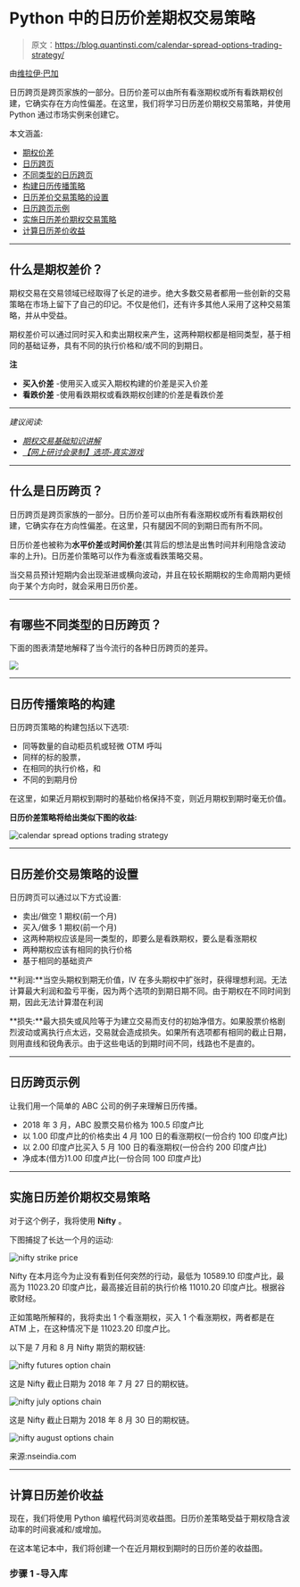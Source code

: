 # Python 中的日历价差期权交易策略

> 原文：<https://blog.quantinsti.com/calendar-spread-options-trading-strategy/>

由[维拉伊·巴加](https://www.linkedin.com/in/virajbhagat/)

日历跨页是跨页家族的一部分。日历价差可以由所有看涨期权或所有看跌期权创建，它确实存在方向性偏差。在这里，我们将学习日历差价期权交易策略，并使用 Python 通过市场实例来创建它。

本文涵盖:

*   [期权价差](#what-are-option-spreads)
*   [日历跨页](#what-is-a-calendar-spread)
*   [不同类型的日历跨页](#what-are-the-different-types-of-calendar-spreads)
*   [构建日历传播策略](#construction-of-a-calendar-spread-strategy)
*   [日历差价交易策略的设置](#set-up-of-a-calendar-spread-trading-strategy)
*   [日历跨页示例](#example-of-a-calendar-spread)
*   [实施日历差价期权交易策略](#implementing-the-calendar-spread-options-trading-strategy)
*   [计算日历差价收益](#calculating-the-calendar-spread-payoff)

* * *

## 什么是期权差价？

期权交易在交易领域已经取得了长足的进步。绝大多数交易者都用一些创新的交易策略在市场上留下了自己的印记。不仅是他们，还有许多其他人采用了这种交易策略，并从中受益。

期权差价可以通过同时买入和卖出期权来产生，这两种期权都是相同类型，基于相同的基础证券，具有不同的执行价格和/或不同的到期日。

**注**

*   **买入价差** -使用买入或买入期权构建的价差是买入价差
*   **看跌价差** -使用看跌期权或看跌期权创建的价差是看跌价差

* * *

*建议阅读:*

*   *[期权交易基础知识讲解](/basics-options-trading/)*
*   *[【网上研讨会录制】选项-真实游戏](/webinar-options-the-real-game-30-september-2020/)*

* * *

## 什么是日历跨页？

日历跨页是跨页家族的一部分。日历价差可以由所有看涨期权或所有看跌期权创建，它确实存在方向性偏差。在这里，只有腿因不同的到期日而有所不同。

日历价差也被称为**水平价差**或**时间价差**(其背后的想法是出售时间并利用隐含波动率的上升)。日历差价策略可以作为看涨或看跌策略交易。

当交易员预计短期内会出现渐进或横向波动，并且在较长期期权的生命周期内更倾向于某个方向时，就会采用日历价差。

* * *

## 有哪些不同类型的日历跨页？

下面的图表清楚地解释了当今流行的各种日历跨页的差异。

![](img/1a7f6fb65ac279939218a4adad5288bf.png)

* * *

## 日历传播策略的构建

日历跨页策略的构建包括以下选项:

*   同等数量的自动柜员机或轻微 OTM 呼叫
*   同样的标的股票，
*   在相同的执行价格，和
*   不同的到期月份

在这里，如果近月期权到期时的基础价格保持不变，则近月期权到期时毫无价值。

**日历价差策略将给出类似下图的收益:**

![calendar spread options trading strategy](img/58fc4d4ef38b25e909d40687a50f53d2.png)

* * *

## 日历差价交易策略的设置

日历跨页可以通过以下方式设置:

*   卖出/做空 1 期权(前一个月)
*   买入/做多 1 期权(前一个月)
*   这两种期权应该是同一类型的，即要么是看跌期权，要么是看涨期权
*   两种期权应该有相同的执行价格
*   基于相同的基础资产

**利润:**当空头期权到期无价值，IV 在多头期权中扩张时，获得理想利润。无法计算最大利润和盈亏平衡，因为两个选项的到期日期不同。由于期权在不同时间到期，因此无法计算潜在利润

**损失:**最大损失或风险等于为建立交易而支付的初始净借方。如果股票价格剧烈波动或离执行点太远，交易就会造成损失。如果所有选项都有相同的截止日期，则用直线和锐角表示。由于这些电话的到期时间不同，线路也不是直的。

* * *

## 日历跨页示例

让我们用一个简单的 ABC 公司的例子来理解日历传播。

*   2018 年 3 月，ABC 股票交易价格为 100.5 印度卢比
*   以 1.00 印度卢比的价格卖出 4 月 100 日的看涨期权(一份合约 100 印度卢比)
*   以 2.00 印度卢比买入 5 月 100 日的看涨期权(一份合约 200 印度卢比)
*   净成本(借方)1.00 印度卢比(一份合同 100 印度卢比)

* * *

## 实施日历差价期权交易策略

对于这个例子，我将使用 **Nifty** 。

下图捕捉了长达一个月的运动:

![nifty strike price](img/b863e7dd5c543e2f5b063fa4a51403bb.png)

Nifty 在本月迄今为止没有看到任何突然的行动，最低为 10589.10 印度卢比，最高为 11023.20 印度卢比，最高接近目前的执行价格 11010.20 印度卢比。根据谷歌财经。

正如策略所解释的，我将卖出 1 个看涨期权，买入 1 个看涨期权，两者都是在 ATM 上，在这种情况下是 11023.20 印度卢比。

以下是 7 月和 8 月 Nifty 期货的期权链:

![nifty futures option chain](img/150cae356ae2fa93493ea68e80e6f0e9.png)

这是 Nifty 截止日期为 2018 年 7 月 27 日的期权链。

![nifty july options chain](img/b867464042e5be43a86e8af4e6c669b8.png)

这是 Nifty 截止日期为 2018 年 8 月 30 日的期权链。

![nifty august options chain](img/f7c569315ebe83dcab4d289ff8486753.png)

来源:nseindia.com

* * *

## 计算日历差价收益

现在，我们将使用 Python 编程代码浏览收益图。日历价差策略受益于期权隐含波动率的时间衰减和/或增加。

在这本笔记本中，我们将创建一个在近月期权到期时的日历价差的收益图。

### 步骤 1 -导入库
